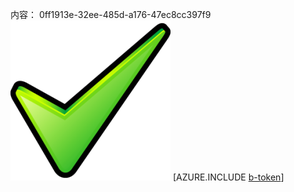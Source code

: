 内容： 0ff1913e-32ee-485d-a176-47ec8cc397f9![图像](c3119fcf-983a-474e-b0ce-a03b1ea331b1.png)
[AZURE.INCLUDE [b-token](a0fc7e4b-fbc8-4c32-9bcd-1864044e64fd.md)]
